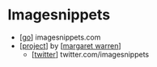 # Imagesnippets

- [[go]] imagesnippets.com
- [[project]] by [[margaret warren]]
  - [[twitter]] twitter.com/imagesnippets


[//begin]: # "Autogenerated link references for markdown compatibility"
[go]: go "Go"
[project]: project "Project"
[margaret warren]: margaret-warren "Margaret Warren"
[twitter]: twitter "Twitter"
[//end]: # "Autogenerated link references"